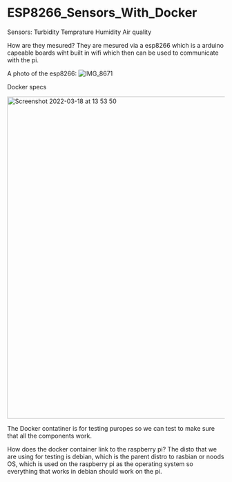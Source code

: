 # ESP8266_Sensors_With_Docker

Sensors:
Turbidity
Temprature
Humidity
Air quality

How are they mesured?
They are mesured via a esp8266 which is a arduino capeable boards wiht built in wifi which then can be used to communicate with the pi.

A photo of the esp8266:
![IMG_8671](https://user-images.githubusercontent.com/73941653/159017198-3c736c58-1afa-489c-9f48-77d654ec8c9f.jpg)


Docker specs

<img width="744" alt="Screenshot 2022-03-18 at 13 53 50" src="https://user-images.githubusercontent.com/73941653/159015839-8031d14a-7441-4a01-8bcf-b405ce76c223.png">

The Docker contatiner is for testing puropes so we can test to make sure that all the components work.

How does the docker container link to the raspberry pi?
The disto that we are using for testing is debian, which is the parent distro to rasbian or noods OS, which is used on the raspberry pi as the operating system so everything that works in debian should work on the pi.



